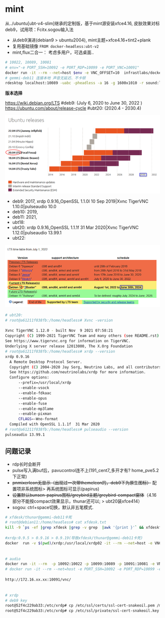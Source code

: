 # mint

从../ubuntu[ubt-v4-slim]继承的定制版，基于mint源安装xfce4.16, 皮肤效果对标deb9，试用项：Fcitx.sogou输入法

- 从deb9演进(debian9 > ubuntu2004), mint主题+xfce4.16+tint2+plank
- 复用基础镜像 `FROM docker-headless:ubt-v2`
- mint,flux二合一： 考虑多用户，可选桌面..

```bash
# 10022, 10089, 10081
# env="-e PORT_SSH=10092 -e PORT_RDP=10099 -e PORT_VNC=10091"
docker run -it --rm --net=host $env -e VNC_OFFSET=10  infrastlabs/docker-headless:mint-v3
# gemmi-deb11 连接本地 声音无延迟、不卡顿
rdesktop localhost:10089 -uabc -pheadless -a 16 -g 1600x1010 -r sound:local
```

**版本选择**

https://wiki.debian.org/LTS  #deb9: (July 6, 2020 to June 30, 2022 )  
https://ubuntu.com/about/release-cycle #ubt20: (2020.4 - 2030.4)

![](./../_doc/deploy/assets/lts_ubuntu.png)

- deb9: 2017, xrdp 0.9.16_OpenSSL 1.1.0l  10 Sep 2019|Xvnc TigerVNC 1.10.0|pulseaudio 10.0
- deb10: 2019, 
- deb11: 2021, 
- ubt18: 
- ubt20: xrdp 0.9.16_OpenSSL 1.1.1f  31 Mar 2020|Xvnc TigerVNC 1.12.0|pulseaudio 13.99.1
- ubt22: 

![](./../_doc/deploy/assets/lts_debian.png)

```bash
# ubt20:
# root@a61211f038fb:/home/headless# Xvnc -version

Xvnc TigerVNC 1.12.0 - built Nov  9 2021 07:58:21
Copyright (C) 1999-2021 TigerVNC Team and many others (see README.rst)
See https://www.tigervnc.org for information on TigerVNC.
Underlying X server release 12013000, The X.Org Foundation
# root@a61211f038fb:/home/headless# xrdp --version
xrdp 0.9.16
  A Remote Desktop Protocol Server.
  Copyright (C) 2004-2020 Jay Sorg, Neutrino Labs, and all contributors.
  See https://github.com/neutrinolabs/xrdp for more information.
  Configure options:
      --prefix=/usr/local/xrdp
      --enable-vsock
      --enable-fdkaac
      --enable-opus
      --enable-fuse
      --enable-mp3lame
      --enable-pixman
      CFLAGS=-Wno-format
  Compiled with OpenSSL 1.1.1f  31 Mar 2020
# root@a61211f038fb:/home/headless# pulseaudio --version
pulseaudio 13.99.1
```

## 问题记录

- rdp长时会断开
- pulse写入满buf后，pavucontrol连不上(191_cent7_多开才有? home_pve5.2下正常)
- ~~pnmixerIcon无显示（出现过一次带themeIcon的，deb9下为原生图标）~~ 配置项非系统图标> 再系统图标可显示(papirus)
- ~~设置默认bunsen-papirus图标/greybird主题/greybird-compact窗体~~（4.16部分不能按compact效果显示，thunar还可以; > ubt20装xfce414）
- sogou: ctrl+space切换，默认非五笔模式.

```bash
# xfdesk/thunar@gemmi-deb11卡死
# root@debian11:/home/headless# cat xfdesk.txt 
kill -9 `ps -ef |grep xfdesk |grep -v grep  |awk '{print }'` && xfdesktop

#xrdp:0.9.5 > 0.9.16 > 0.9.19(导致xfdesk/thunar@gemmi-deb11卡死)
docker  run -v $(pwd)/xrdp:/usr/local/xrdp02 -it --rm --net=host -e VNC_OFFSET=10 -e PORT_RDP=10099 -v $(pwd)/sv2.conf:/etc/supervisor/conf.d/xrdp.conf registry.cn-shenzhen.aliyuncs.com/infrastlabs/docker-headless:mint-v31


# audio
docker run -it --rm  -p 10092:10022 -p 10099:10089 -p 10091:10081 -e VNC_OFFSET=10  registry.cn-shenzhen.aliyuncs.com/infrastlabs/docker-headless:mint-v3
# docker run -it --rm --net=host -e PORT_SSH=10092 -e PORT_RDP=10099 -e PORT_VNC=10091 -e VNC_OFFSET=10  registry.cn-shenzhen.aliyuncs.com/infrastlabs/docker-headless:mint-v3

http://172.16.xx.xx:10091/vnc/


# xrdp
# deb9 key
root@52f4c229ab33:/etc/xrdp# cp /etc/ssl/certs/ssl-cert-snakeoil.pem /mnt/cert.pem
root@52f4c229ab33:/etc/xrdp# cp /etc/ssl/private/ssl-cert-snakeoil.key /mnt/key.pem
```

